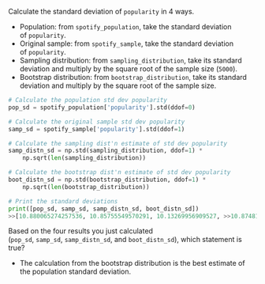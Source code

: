 Calculate the standard deviation of `popularity` in 4 ways.

- Population: from `spotify_population`, take the standard deviation of `popularity`.
- Original sample: from `spotify_sample`, take the standard deviation of `popularity`.
- Sampling distribution: from `sampling_distribution`, take its standard deviation and multiply by the square root of the sample size (`5000`).
- Bootstrap distribution: from `bootstrap_distribution`, take its standard deviation and multiply by the square root of the sample size.
```Python
# Calculate the population std dev popularity
pop_sd = spotify_population['popularity'].std(ddof=0)

# Calculate the original sample std dev popularity
samp_sd = spotify_sample['popularity'].std(ddof=1)

# Calculate the sampling dist'n estimate of std dev popularity
samp_distn_sd = np.std(sampling_distribution, ddof=1) * 
	np.sqrt(len(sampling_distribution))

# Calculate the bootstrap dist'n estimate of std dev popularity
boot_distn_sd = np.std(bootstrap_distribution, ddof=1) * 
	np.sqrt(len(bootstrap_distribution))

# Print the standard deviations
print([pop_sd, samp_sd, samp_distn_sd, boot_distn_sd])
>>[10.880065274257536, 10.85755549570291, 10.13269956909527, >>10.874815536126995]
```
Based on the four results you just calculated (`pop_sd`, `samp_sd`, `samp_distn_sd`, and `boot_distn_sd`), which statement is true?
- The calculation from the bootstrap distribution is the best estimate of the population standard deviation.